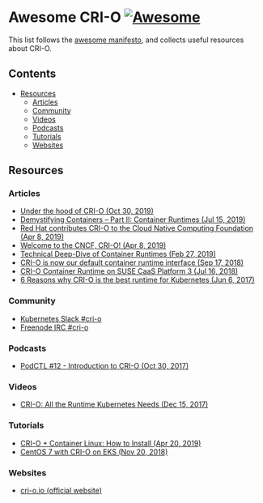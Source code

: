 # Awesome CRI-O [![Awesome](https://awesome.re/badge.svg)](https://awesome.re)

This list follows the [awesome
manifesto](https://github.com/sindresorhus/awesome/blob/master/awesome.md), and
collects useful resources about CRI-O.

## Contents

- [Resources](#resources)
  - [Articles](#articles)
  - [Community](#community)
  - [Videos](#videos)
  - [Podcasts](#podcasts)
  - [Tutorials](#tutorials)
  - [Websites](#websites)

## Resources

### Articles

- [Under the hood of CRI-O (Oct 30, 2019)](https://vmblog.com/archive/2019/10/30/under-the-hood-of-cri-o-kubernetes-container-runtime.aspx)
- [Demystifying Containers – Part II: Container Runtimes (Jul 15, 2019)](https://www.cncf.io/blog/2019/07/15/demystifying-containers-part-ii-container-runtimes)
- [Red Hat contributes CRI-O to the Cloud Native Computing Foundation (Apr 8, 2019)](https://www.redhat.com/en/blog/red-hat-contributes-cri-o-cloud-native-computing-foundation)
- [Welcome to the CNCF, CRI-O! (Apr 8, 2019)](https://www.suse.com/c/welcome-to-the-cncf-cri-o)
- [Technical Deep-Dive of Container Runtimes (Feb 27, 2019)](https://www.suse.com/c/technical-deep-dive-of-container-runtimes)
- [CRI-O is now our default container runtime interface (Sep 17, 2018)](https://kubic.opensuse.org/blog/2018-09-17-crio-default)
- [CRI-O Container Runtime on SUSE CaaS Platform 3 (Jul 16, 2018)](https://www.suse.com/c/cri-o-container-runtime-on-suse-caas-platform-3)
- [6 Reasons why CRI-O is the best runtime for Kubernetes (Jun 6, 2017)](https://www.projectatomic.io/blog/2017/06/6-reasons-why-cri-o-is-the-best-runtime-for-kubernetes)

### Community

- [Kubernetes Slack #cri-o](https://slack.com/app_redirect?channel=CAZH62UR1)
- [Freenode IRC #cri-o](https://webchat.freenode.net)

### Podcasts

- [PodCTL #12 - Introduction to CRI-O (Oct 30, 2017)](https://podctl.com/an-introduction-to-cri-o)

### Videos

- [CRI-O: All the Runtime Kubernetes Needs (Dec 15, 2017)](https://www.youtube.com/watch?v=NVa8xR4Eyj8)

### Tutorials

- [CRI-O + Container Linux: How to Install (Apr 20, 2019)](https://edenmal.moe/post/2018/CRI-O-Container-Linux-How-to-Install)
- [CentOS 7 with CRI-O on EKS (Nov 20, 2018)](https://medium.com/errnothxbye/centos-7-with-cri-o-on-eks-ae9684aff764)

### Websites

- [cri-o.io (official website)](https://cri-o.io/)
